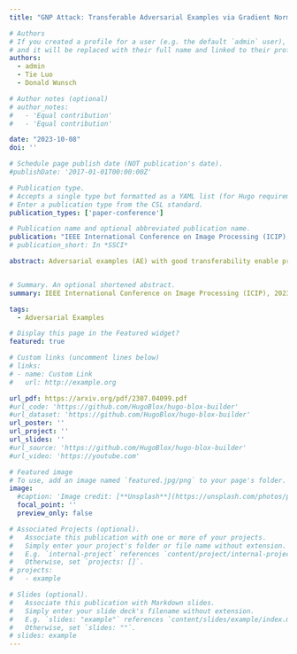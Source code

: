 ```yaml
---
title: "GNP Attack: Transferable Adversarial Examples via Gradient Norm Penalty"

# Authors
# If you created a profile for a user (e.g. the default `admin` user), write the username (folder name) here
# and it will be replaced with their full name and linked to their profile.
authors:
  - admin
  - Tie Luo
  - Donald Wunsch

# Author notes (optional)
# author_notes:
#   - 'Equal contribution'
#   - 'Equal contribution'

date: "2023-10-08"
doi: ''

# Schedule page publish date (NOT publication's date).
#publishDate: '2017-01-01T00:00:00Z'

# Publication type.
# Accepts a single type but formatted as a YAML list (for Hugo requirements).
# Enter a publication type from the CSL standard.
publication_types: ['paper-conference']

# Publication name and optional abbreviated publication name.
publication: "IEEE International Conference on Image Processing (ICIP), 2023"
# publication_short: In *SSCI*

abstract: Adversarial examples (AE) with good transferability enable practical black-box attacks on diverse target models, where insider knowledge about the target models is not required. Previous methods often generate AE with no or very limited transferability; that is, they easily overfit to the particular architecture and feature representation of the source, white-box model and the generated AE barely work for target, black-box models. In this paper, we propose a novel approach to enhance AE transferability using Gradient Norm Penalty (GNP). It drives the loss function optimization procedure to converge to a flat region of local optima in the loss landscape. By attacking 11 state-of-the-art (SOTA) deep learning models and 6 advanced defense methods, we empirically show that GNP is very effective in generating AE with high transferability. We also demonstrate that it is very flexible in that it can be easily integrated with other gradient based methods for stronger transfer-based attacks.


# Summary. An optional shortened abstract.
summary: IEEE International Conference on Image Processing (ICIP), 2023

tags:
  - Adversarial Examples

# Display this page in the Featured widget?
featured: true

# Custom links (uncomment lines below)
# links:
# - name: Custom Link
#   url: http://example.org

url_pdf: https://arxiv.org/pdf/2307.04099.pdf
#url_code: 'https://github.com/HugoBlox/hugo-blox-builder'
#url_dataset: 'https://github.com/HugoBlox/hugo-blox-builder'
url_poster: ''
url_project: ''
url_slides: ''
#url_source: 'https://github.com/HugoBlox/hugo-blox-builder'
#url_video: 'https://youtube.com'

# Featured image
# To use, add an image named `featured.jpg/png` to your page's folder.
image:
  #caption: 'Image credit: [**Unsplash**](https://unsplash.com/photos/pLCdAaMFLTE)'
  focal_point: ''
  preview_only: false

# Associated Projects (optional).
#   Associate this publication with one or more of your projects.
#   Simply enter your project's folder or file name without extension.
#   E.g. `internal-project` references `content/project/internal-project/index.md`.
#   Otherwise, set `projects: []`.
# projects:
#   - example

# Slides (optional).
#   Associate this publication with Markdown slides.
#   Simply enter your slide deck's filename without extension.
#   E.g. `slides: "example"` references `content/slides/example/index.md`.
#   Otherwise, set `slides: ""`.
# slides: example
---
```


<!-- {{% callout note %}}
Click the _Cite_ button above to demo the feature to enable visitors to import publication metadata into their reference management software.
{{% /callout %}}

{{% callout note %}}
Create your slides in Markdown - click the _Slides_ button to check out the example.
{{% /callout %}}

Add the publication's **full text** or **supplementary notes** here. You can use rich formatting such as including [code, math, and images](https://docs.hugoblox.com/content/writing-markdown-latex/). -->
